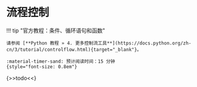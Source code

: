 # 流程控制

!!! tip "官方教程：条件、循环语句和函数"

    请参阅 [**Python 教程 » 4. 更多控制流工具**](https://docs.python.org/zh-cn/3/tutorial/controlflow.html){target="_blank"}。

    :material-timer-sand: 预计阅读时间：15 分钟
    {style="font-size: 0.8em"}

{>>todo<<}